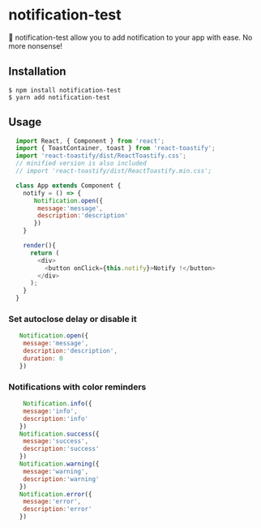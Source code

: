 # notification-test


🎉 notification-test allow you to add notification to your app with ease. No more nonsense!

## Installation

```
$ npm install notification-test
$ yarn add notification-test
```

## Usage

```javascript
  import React, { Component } from 'react';
  import { ToastContainer, toast } from 'react-toastify';
  import 'react-toastify/dist/ReactToastify.css';
  // minified version is also included
  // import 'react-toastify/dist/ReactToastify.min.css';

  class App extends Component {
    notify = () => {
       Notification.open({
        message:'message',
        description:'description'
       })
    }

    render(){
      return (
        <div>
          <button onClick={this.notify}>Notify !</button>
        </div>
      );
    }
  }
```
### Set autoclose delay or disable it


```js
   Notification.open({
    message:'message',
    description:'description',
    duration: 0
   })
```

### Notifications with color reminders

```js
    Notification.info({
    message:'info',
    description:'info'
   })
   Notification.success({
    message:'success',
    description:'success'
   })
   Notification.warning({
    message:'warning',
    description:'warning'
   })
   Notification.error({
    message:'error',
    description:'error'
   })
```

